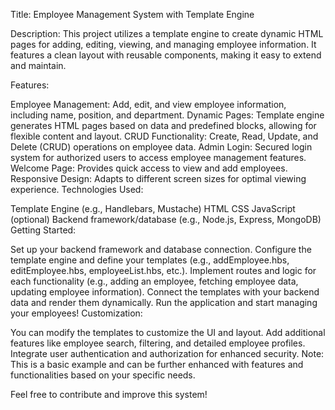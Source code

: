 Title: Employee Management System with Template Engine

Description: This project utilizes a template engine to create dynamic HTML pages for adding, editing, viewing, and managing employee information. It features a clean layout with reusable components, making it easy to extend and maintain.

Features:

Employee Management: Add, edit, and view employee information, including name, position, and department.
Dynamic Pages: Template engine generates HTML pages based on data and predefined blocks, allowing for flexible content and layout.
CRUD Functionality: Create, Read, Update, and Delete (CRUD) operations on employee data.
Admin Login: Secured login system for authorized users to access employee management features.
Welcome Page: Provides quick access to view and add employees.
Responsive Design: Adapts to different screen sizes for optimal viewing experience.
Technologies Used:

Template Engine (e.g., Handlebars, Mustache)
HTML
CSS
JavaScript (optional)
Backend framework/database (e.g., Node.js, Express, MongoDB)
Getting Started:

Set up your backend framework and database connection.
Configure the template engine and define your templates (e.g., addEmployee.hbs, editEmployee.hbs, employeeList.hbs, etc.).
Implement routes and logic for each functionality (e.g., adding an employee, fetching employee data, updating employee information).
Connect the templates with your backend data and render them dynamically.
Run the application and start managing your employees!
Customization:

You can modify the templates to customize the UI and layout.
Add additional features like employee search, filtering, and detailed employee profiles.
Integrate user authentication and authorization for enhanced security.
Note: This is a basic example and can be further enhanced with features and functionalities based on your specific needs.

Feel free to contribute and improve this system!
